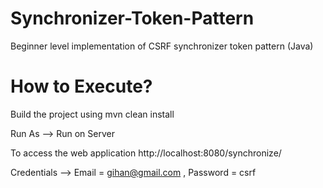 # Synchronizer-Token-Pattern
Beginner level implementation of CSRF synchronizer token pattern (Java) 
# How to Execute?
Build the project using mvn clean install

Run As      --> Run on Server

To access the web application http://localhost:8080/synchronize/

Credentials --> Email = gihan@gmail.com , Password = csrf
